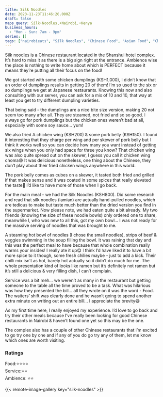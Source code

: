 ```yaml
---
title: Silk Noodles
date: 2023-11-23T11:46:26.000Z
draft: false
maps_query: Silk+Noodles,+Nairobi,+Kenya
business_hours:
  - "Mon - Sun: 7am - 9pm"
series: []
tags: ["nairobieats", "Silk Noodles", "Chinese Food", "Asian Food", "Chinese Restaurant", "Kilimani"]
---
```


Silk noodles is a Chinese restaurant located in the Shanshui hotel complex. It’s hard to miss it as there is a big sign right at the entrance. Ambience wise the place is nothing to write home about which is PERFECT because it means they’re putting all their focus on the food!

We got started with some chicken dumplings (KSH1,000), I didn’t know that an order of dumplings results in getting 20 of them! I’m so used to the six or so dumplings we get at Japanese restaurants. Knowing this now and also consulting with our server, you can ask for a mix of 10 and 10, that way at least you get to try different dumpling varieties.

That being said - the dumplings are a nice bite size version, making 20 not seem too many after all. They are steamed, not fried and so so good. I always go for pork dumplings but the chicken ones weren’t bad at all, especially with some soy sauce… yum!

We also tried A chicken wing (KSH200) & some pork belly (KSH150). I found it interesting that they charge per wing and per skewer of pork belly but I think it works well so you can decide how many you want instead of getting six wings when you only had space for three you know? That chicken wing was also quite spread out on the skewer, I guess you call it chicken wing choma😅 It was delicious nonetheless, one thing about the Chinese, they don’t play about their fried chicken wings anywhere in this world.

The pork belly comes as cubes on a skewer, it tasted both fried and grilled if that makes sense and it was coated in some spices that really elevated the taste🤤 I’d like to have more of those when I go back.

For the main meal - we had the Silk Noodles (KSH800). Did some research and read that silk noodles (lamian) are actually hand-pulled noodles, which are tedious to make but taste much better than the dried version you find in the supermarket. Now please note, we had eaten quite a bit already. My two friends (knowing the size of these noodle bowls) only ordered one to share, meanwhile I, who was new to all this, got my own bowl... I was not ready for the massive serving of noodles that was brought to me.

A steaming hot bowl of noodles (I chose the small noodles), strips of beef & veggies swimming in the soup filling the bowl. It was raining that day and this was the perfect meal to have because that whole combination really warms your insides! I really ate it up😋 I think I’d have liked it to have a bit more spice to it though, some fresh chilies maybe - just to add a kick. Their chilli mix isn’t as hot, barely hot actually so it didn’t do much for me. The whole presentation kind of looks like ramen but it’s definitely not ramen but it’s still a delicious & very filling dish, I can’t complain.

Service was a bit meh… we weren’t as many in the restaurant but getting someone to the table all the time proved to be a task. What was hilarious was how they presented the bill… all they wrote on it was the word - Food. The waiters’ shift was clearly done and he wasn’t going to spend another extra minute on writing out an entire bill… I appreciate the brevity😅

As my first time here, I really enjoyed my experience. I’d love to go back and try their other meals because I’ve really been looking for good Chinese restaurants in Nairobi & haven’t found one yet so this may be the one.

The complex also has a couple of other Chinese restaurants that I’m excited to go try one by one and if any of you do go try any of them, let me know which ones are worth visiting.

### Ratings

Food:⭐️⭐️⭐️⭐️<br>
Service:⭐️⭐️<br>
Ambience: ⭐️⭐️<br>

{{< remote-image-gallery key="silk-noodles" >}}

